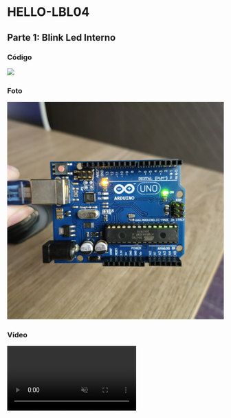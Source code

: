 # HELLO-LBL04

## Parte 1: Blink Led Interno

### Código

<div justify-content='center'>
<img src='Código.png'>
</div>

### Foto

<div justify-content='center'>
<img src='FotoArduino.jpg'>
</div>

### Vídeo

<video autoplay loop muted>
<source src="VideoBlink.mp4" type="video/mp4">
</video>
